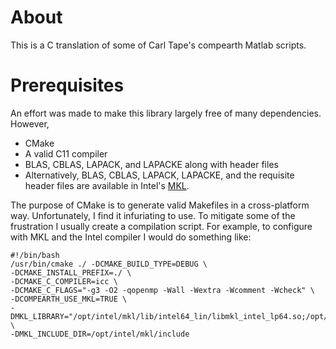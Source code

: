 # About

This is a C translation of some of Carl Tape's compearth Matlab scripts.

# Prerequisites

An effort was made to make this library largely free of many dependencies.  
However, 

* CMake
* A valid C11 compiler
* BLAS, CBLAS, LAPACK, and LAPACKE along with header files
* Alternatively, BLAS, CBLAS, LAPACK, LAPACKE, and the requisite header files are available in Intel's [MKL](https://software.intel.com/en-us/mkl).
  
The purpose of CMake is to generate valid Makefiles in a cross-platform way.  Unfortunately, I find it infuriating to use.  To mitigate some of the frustration I usually create a compilation script.  For example, to configure with MKL and the Intel compiler I would do something like:

    #!/bin/bash
    /usr/bin/cmake ./ -DCMAKE_BUILD_TYPE=DEBUG \
    -DCMAKE_INSTALL_PREFIX=./ \
    -DCMAKE_C_COMPILER=icc \
    -DCMAKE_C_FLAGS="-g3 -O2 -qopenmp -Wall -Wextra -Wcomment -Wcheck" \
    -DCOMPEARTH_USE_MKL=TRUE \
    -DMKL_LIBRARY="/opt/intel/mkl/lib/intel64_lin/libmkl_intel_lp64.so;/opt/intel/mkl/lib/intel64_lin/libmkl_sequential.so;/opt/intel/mkl/lib/intel64_lin/libmkl_core.so" \
    -DMKL_INCLUDE_DIR=/opt/intel/mkl/include



